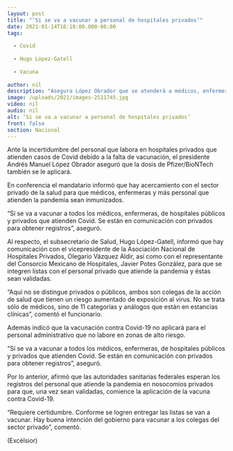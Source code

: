 ```yaml
---
layout: post
title: "‘Sí se va a vacunar a personal de hospitales privados’"
date: 2021-01-14T16:10:00.000-06:00
tags:
  
  - Covid
  
  - Hugo López-Gatell
  
  - Vacuna
  
author: nil
description: "Asegura López Obrador que se atenderá a médicos, enfermeras… del país que enfrentan al Covid-19; Informa López-Gatell que autoridades sanitarias esperan registros para su validación"
image: /uploads/2021/images-2511745.jpg
video: nil
audio: nil
alt: ‘Sí se va a vacunar a personal de hospitales privados’
front: false
section: Nacional
---
```


Ante la incertidumbre del personal que labora en hospitales privados que atienden casos de Covid debido a la falta de vacunación, el presidente Andrés Manuel López Obrador aseguró que la dosis de Pfizer/BioNTech también se le aplicará.

En conferencia el mandatario informó que hay acercamiento con el sector privado de la salud para que médicos, enfermeras y más personal que atienden la pandemia sean inmunizados.

“Sí se va a vacunar a todos los médicos, enfermeras, de hospitales públicos y privados que atienden Covid. Se están en comunicación con privados para obtener registros”, aseguró.

Al respecto, el subsecretario de Salud, Hugo López-Gatell, informó que hay comunicación con el vicepresidente de la Asociación Nacional de Hospitales Privados, Olegario Vázquez Aldir, así como con el representante del Consorcio Mexicano de Hospitales, Javier Potes González, para que se integren listas con el personal privado que atiende la pandemia y éstas sean validadas.

“Aquí no se distingue privados o públicos, ambos son colegas de la acción de salud que tienen un riesgo aumentado de exposición al virus. No se trata sólo de médicos, sino de 11 categorías y análogos que están en estancias clínicas”, comentó el funcionario.

Además indicó que la vacunación contra Covid-19 no aplicará para el personal administrativo que no labore en zonas de alto riesgo.

“Sí se va a vacunar a todos los médicos, enfermeras, de hospitales públicos y privados que atienden Covid. Se están en comunicación con privados para obtener registros”, aseguró.

Por lo anterior, afirmó que las autoridades sanitarias federales esperan los registros del personal que atiende la pandemia en nosocomios privados para que, una vez sean validadas, comience la aplicación de la vacuna contra Covid-19.

“Requiere certidumbre. Conforme se logren entregar las listas se van a vacunar. Hay buena intención del gobierno para vacunar a los colegas del sector privado”, comentó.

(Excélsior)